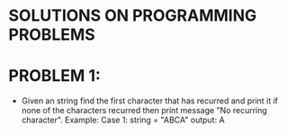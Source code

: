 # SOLUTIONS ON PROGRAMMING PROBLEMS

# PROBLEM 1:
 - Given an string find the first character that has recurred and print it if none of the characters recurred then print message "No recurring character".
 Example:
  Case 1:
  string = "ABCA"
  output: A
  
